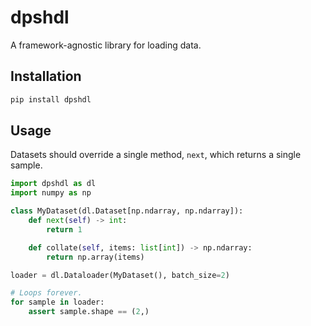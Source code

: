 # dpshdl

A framework-agnostic library for loading data.

## Installation

```bash
pip install dpshdl
```

## Usage

Datasets should override a single method, `next`, which returns a single sample.

```python
import dpshdl as dl
import numpy as np

class MyDataset(dl.Dataset[np.ndarray, np.ndarray]):
    def next(self) -> int:
        return 1

    def collate(self, items: list[int]) -> np.ndarray:
        return np.array(items)

loader = dl.Dataloader(MyDataset(), batch_size=2)

# Loops forever.
for sample in loader:
    assert sample.shape == (2,)
```
